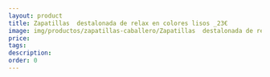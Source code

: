```yaml
---
layout: product
title: Zapatillas  destalonada de relax en colores lisos _23€
image: img/productos/zapatillas-caballero/Zapatillas  destalonada de relax en colores lisos _23€.webp
price: 
tags: 
description: 
order: 0
---
```

